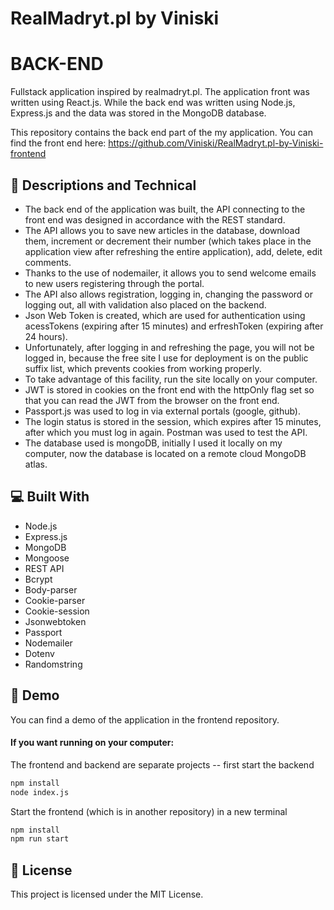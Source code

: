 # RealMadryt.pl by Viniski

# BACK-END

Fullstack application inspired by realmadryt.pl. The application front was written using React.js. While the back end was written using Node.js, Express.js and the data was stored in the MongoDB database.

This repository contains the back end part of the my application. You can find the front end here: https://github.com/Viniski/RealMadryt.pl-by-Viniski-frontend

## :wrench: Descriptions and Technical

- The back end of the application was built, the API connecting to the front end was designed in accordance with the REST standard.
- The API allows you to save new articles in the database, download them, increment or decrement their number (which takes place in the application view after refreshing the entire application), add, delete, edit comments.
- Thanks to the use of nodemailer, it allows you to send welcome emails to new users registering through the portal.
- The API also allows registration, logging in, changing the password or logging out, all with validation also placed on the backend.
- Json Web Token is created, which are used for authentication using acessTokens (expiring after 15 minutes) and erfreshToken (expiring after 24 hours).
- Unfortunately, after logging in and refreshing the page, you will not be logged in, because the free site I use for deployment is on the public suffix list, which prevents cookies from working properly.
- To take advantage of this facility, run the site locally on your computer.
- JWT is stored in cookies on the front end with the httpOnly flag set so that you can read the JWT from the browser on the front end.
- Passport.js was used to log in via external portals (google, github).
- The login status is stored in the session, which expires after 15 minutes, after which you must log in again. Postman was used to test the API.
- The database used is mongoDB, initially I used it locally on my computer, now the database is located on a remote cloud MongoDB atlas.

## :computer: Built With

- Node.js
- Express.js
- MongoDB
- Mongoose
- REST API
- Bcrypt
- Body-parser
- Cookie-parser
- Cookie-session
- Jsonwebtoken
- Passport
- Nodemailer
- Dotenv
- Randomstring

## :rocket: Demo

You can find a demo of the application in the frontend repository.

#### If you want running on your computer:

The frontend and backend are separate projects -- first start the backend

```zsh
npm install
node index.js
```

Start the frontend (which is in another repository) in a new terminal

```zsh
npm install
npm run start
```

## :page_with_curl: License

This project is licensed under the MIT License.
